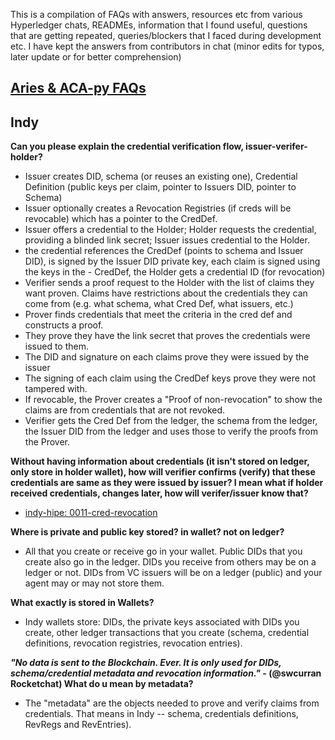 This is a compilation of FAQs with answers, resources etc from various Hyperledger chats, READMEs, information that I found useful, questions that are getting repeated, queries/blockers that I faced during development etc. I have kept the answers from contributors in chat (minor edits for typos, later update or for better comprehension)


## <ins> [Aries & ACA-py FAQs](./ACA-py.md) </ins>

## Indy

**Can you please explain the credential verification flow, issuer-verifer-holder?**

- Issuer creates DID, schema (or reuses an existing one), Credential Definition (public keys per claim, pointer to Issuers DID, pointer to Schema)
- Issuer optionally creates a Revocation Registries (if creds will be revocable) which has a pointer to the CredDef.
- Issuer offers a credential to the Holder; Holder requests the credential, providing a blinded link secret; Issuer issues credential to the Holder.
- the credential references the CredDef (points to schema and Issuer DID), is signed by the Issuer DID private key, each claim is signed using the keys in the - CredDef, the Holder gets a credential ID (for revocation)
- Verifier sends a proof request to the Holder with the list of claims they want proven. Claims have restrictions about the credentials they can come from (e.g. what schema, what Cred Def, what issuers, etc.)
- Prover finds credentials that meet the criteria in the cred def and constructs a proof.
- They prove they have the link secret that proves the credentials were issued to them.
- The DID and signature on each claims prove they were issued by the issuer
- The signing of each claim using the CredDef keys prove they were not tampered with.
- If revocable, the Prover creates a "Proof of non-revocation" to show the claims are from credentials that are not revoked.
- Verifier gets the Cred Def from the ledger, the schema from the ledger, the Issuer DID from the ledger and uses those to verify the proofs from the Prover.

**Without having information about credentials (it isn't stored on ledger, only store in holder wallet), how will verifier confirms (verify) that these credentials are same as they were issued by issuer? I mean what if holder received credentials, changes later, how will verifer/issuer know that?**

* [indy-hipe: 0011-cred-revocation](https://github.com/hyperledger/indy-hipe/tree/master/text/0011-cred-revocation)

**Where is private and public key stored? in wallet? not on ledger?**

* All that you create or receive go in your wallet. Public DIDs that you create also go in the ledger. DIDs you receive from others may be on a ledger or not. DIDs from VC issuers will be on a ledger (public) and your agent may or may not store them.

**What exactly is stored in Wallets?**

* Indy wallets store: DIDs, the private keys associated with DIDs you create, other ledger transactions that you create (schema, credential definitions, revocation registries, revocation entries).

***"No data is sent to the Blockchain. Ever. It is only used for DIDs, schema/credential metadata and revocation information."* - (@swcurran Rocketchat)  What do u mean by metadata?**

* The "metadata" are the objects needed to prove and verify claims from credentials. That means in Indy -- schema, credentials definitions, RevRegs and RevEntries).

